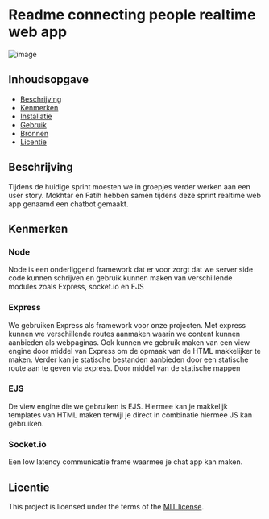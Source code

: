 # Readme connecting people realtime web app
![image](https://github.com/MokhtarAkle/connecting-people-realtime-web-app/assets/112856020/449eb195-2ac2-4ef8-9b3a-34e7d7de26d9)


## Inhoudsopgave

  * [Beschrijving](#beschrijving)
  * [Kenmerken](#kenmerken)
  * [Installatie](#installatie)
  * [Gebruik](#gebruik)
  * [Bronnen](#bronnen)
  * [Licentie](#licentie)


## Beschrijving
Tijdens de huidige sprint moesten we in groepjes verder werken aan een user story. Mokhtar en Fatih hebben samen tijdens deze sprint realtime web app genaamd een chatbot gemaakt.

## Kenmerken
### Node
Node is een onderliggend framework dat er voor zorgt dat we server side code kunnen schrijven en gebruik kunnen maken van verschillende modules zoals Express, socket.io en EJS

### Express
We gebruiken Express als framework voor onze projecten. Met express kunnen we verschillende routes aanmaken waarin we content kunnen aanbieden als webpaginas. Ook kunnen we gebruik maken van een view engine door middel van Express om de opmaak van de HTML makkelijker te maken. Verder kan je statische bestanden aanbieden door een statische route aan te geven via express. Door middel van de statische mappen

### EJS
De view engine die we gebruiken is EJS. Hiermee kan je makkelijk templates van HTML maken terwijl je direct in combinatie hiermee JS kan gebruiken.

### Socket.io
Een low latency communicatie frame waarmee je chat app kan maken.

## Licentie

This project is licensed under the terms of the [MIT license](./LICENSE).
